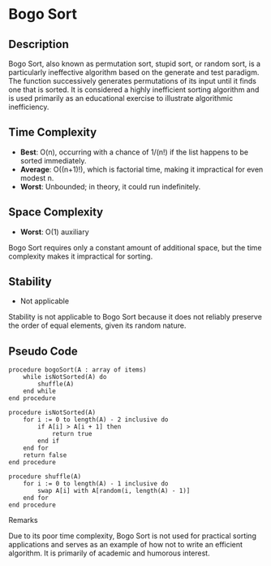 # Bogo Sort

## Description

Bogo Sort, also known as permutation sort, stupid sort, or random sort, is a particularly ineffective algorithm based on the generate and test paradigm. The function successively generates permutations of its input until it finds one that is sorted. It is considered a highly inefficient sorting algorithm and is used primarily as an educational exercise to illustrate algorithmic inefficiency.

## Time Complexity

- **Best**: O(n), occurring with a chance of 1/(n!) if the list happens to be sorted immediately.
- **Average**: O((n+1)!), which is factorial time, making it impractical for even modest n.
- **Worst**: Unbounded; in theory, it could run indefinitely.

## Space Complexity

- **Worst**: O(1) auxiliary

Bogo Sort requires only a constant amount of additional space, but the time complexity makes it impractical for sorting.

## Stability

- Not applicable

Stability is not applicable to Bogo Sort because it does not reliably preserve the order of equal elements, given its random nature.

## Pseudo Code

```plaintext
procedure bogoSort(A : array of items)
    while isNotSorted(A) do
        shuffle(A)
    end while
end procedure

procedure isNotSorted(A)
    for i := 0 to length(A) - 2 inclusive do
        if A[i] > A[i + 1] then
            return true
        end if
    end for
    return false
end procedure

procedure shuffle(A)
    for i := 0 to length(A) - 1 inclusive do
        swap A[i] with A[random(i, length(A) - 1)]
    end for
end procedure
```

Remarks

Due to its poor time complexity, Bogo Sort is not used for practical sorting applications and serves as an example of how not to write an efficient algorithm. It is primarily of academic and humorous interest.

